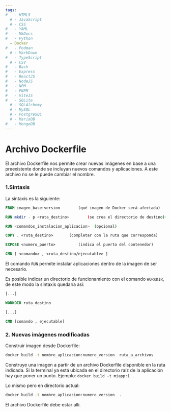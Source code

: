 ```yaml
---
tags:
#   - HTML5
  # - JavaScript
  # - CSS
#   - YAML
#   - MkDocs
#   - Python
  - Docker
#   - Podman
  # - MarkDown
#   - TypeScript
  # - CSV
#   - Bash
#   - Express
#   - ReactJS
#   - NodeJS
#   - NPM
#   - PNPM
#   - ViteJS
#   - SQLite
  # - SQLAlchemy
  # - MySQL
  # - PostgreSQL
  # - MariaDB
#   - MongoDB
---
```




# Archivo Dockerfile

El archivo Dockerfile nos permite crear nuevas imágenes en base a una preexistente donde se incluyan nuevos comandos y aplicaciones. A este archivo no se le puede cambiar el nombre.

### 1.Sintaxis

La sintaxis es la siguiente:

```Dockerfile
FROM imagen_base:version		(qué imagen de Docker será afectada)

RUN mkdir - p <ruta_destino>		(se crea el directorio de destino)(tipicamente `/home/app` si es contenedor con Linux)

RUN <comandos_instalacion_aplicacion>  (opcional)

COPY . <ruta_destino>		(completar con la ruta que corresponda)

EXPOSE <numero_puerto>			(indica el puerto del contenedor)

CMD [ <comando> , <ruta_destino/ejecutable> ]
```

El comando `RUN` permite instalar aplicaciones dentro de la imagen de ser necesario. 

Es posible indicar un directorio de funcionamiento con el comando `WORKDIR`, de este modo la sintaxis quedaría así:

```Dockerfile
[...]

WORKDIR ruta_destino

[...]

CMD [comando , ejecutable]
```

### 2. Nuevas imágenes modificadas

Construir imagen desde Dockerfile: 
```bash
docker build -t nombre_aplicacion:numero_version  ruta_a_archivos
```
Construye una imagen a partir de un archivo Dockerfile disponible en la ruta indicada. 
Si la terminal ya está ubicada en el directorio raíz de la aplicación hay que poner un punto. 
Ejemplo: `docker build -t miapp:1 .`

Lo mismo pero en directorio actual:
```bash
docker build -t nombre_aplicacion:numero_version  .
```
El archivo Dockerfile debe estar allí.


